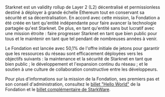 Starknet est un validity rollup de Layer 2 (L2) décentralisé et permissionless destiné à déployer à grande échelle Ethereum tout en conservant sa sécurité et sa décentralisation. En accord avec cette mission, la Fondation a été créée en tant qu'entité indépendante pour faire avancer la technologie partagée qu'est Starknet. De plus, en tant qu'entité sans but lucratif avec une mission étroite : faire progresser Starknet en tant que bien public pour tous et le maintenir en tant que tel pendant de nombreuses années à venir.

Le Fondation est lancée avec 50,1% de l'offre initiale de jetons pour garantir que les ressources du réseau sont efficacement déployées vers les objectifs suivants : la maintenance et la sécurité de Starknet en tant que bien public ; le développement et l'expansion continu du réseau ; et le soutien à une culture de collaboration constructive entre les développeurs.

Pour plus d'informations sur la mission de la Fondation, ses premiers pas et son conseil d'administration, consultez le [billet "Hello World"](https://medium.com/@StarkNet_Foundation/welcome-to-the-world-starknet-foundation-7bd55d5dbc59) de la Fondation et le [billet complémentaire de StarkWare](https://medium.com/starkware/introducing-the-starknet-foundation-bd4b4379fbb).